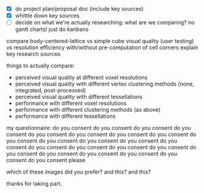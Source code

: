 - [x] do project plan/proposal doc (include key sources)
- [x] whittle down key sources
- [ ] decide on what we're actually researching: what are we comparing?
no gantt charts! just do kanbans

compare body-centered-lattice vs simple cube
visual quality (user testing) vs resolution
efficiency with/without pre-computation of cell corners
explain key research sources

things to actually compare:
- perceived visual quality at different voxel resolutions
- perceived visual quality with different vertex clustering methods (none, integrated, post-processed)
- perceived visual quality with different tessellations
- performance with different voxel resolutions
- performance with different clustering methods (as above)
- performance with different tessellations


my questionnaire:
do you consent
do you consent
do you consent
do you consent
do you consent
do you consent
do you consent
do you consent
do you consent
do you consent
do you consent
do you consent
do you consent
do you consent
do you consent
do you consent
do you consent
do you consent
do you consent
do you consent
do you consent
do you consent
do you consent please

which of these images did you prefer?
and this? 
and this?

thanks for taking part.